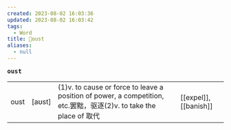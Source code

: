 ```yaml
---
created: 2023-08-02 16:03:36
updated: 2023-08-02 16:03:42
tags:
  - Word
title: 📖oust
aliases:
  - null
---
```


<pre><strong>oust</strong></pre>
|   |   |   |   |
|---|---|---|---|
|oust|[aʊst]|(1)v. to cause or force to leave a position of power, a competition, etc.罢黜，驱逐(2)v. to take the place of 取代|[[expel]], [[banish]]|